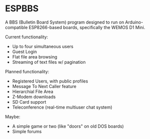ESPBBS
======

A BBS (Bulletin Board System) program designed to run on Arduino-compatible ESP8266-based boards, specifically the WEMOS D1 Mini.

Current functionality:
* Up to four simultaneous users
* Guest Login
* Flat file area browsing
* Streaming of text files w/ pagination

Planned functionality:
* Registered Users, with public profiles
* Message To Next Caller feature
* Hierarchial File Area
* Z-Modem downloads
* SD Card support
* Teleconference (real-time multiuser chat system)

Maybe:
* A simple game or two (like "doors" on old DOS boards)
* Simple forums
